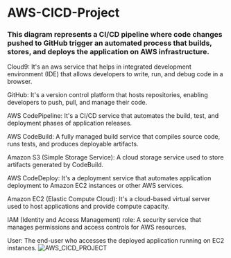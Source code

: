 # AWS-CICD-Project
### This diagram represents a CI/CD pipeline where code changes pushed to GitHub trigger an automated process that builds, stores, and deploys the application on AWS infrastructure.

Cloud9: It's an aws service that helps in integrated development environment (IDE) that allows developers to write, run, and debug code in a browser.

GitHub: It's a version control platform that hosts repositories, enabling developers to push, pull, and manage their code.

AWS CodePipeline: It's a CI/CD service that automates the build, test, and deployment phases of application releases.

AWS CodeBuild: A fully managed build service that compiles source code, runs tests, and produces deployable artifacts.

Amazon S3 (Simple Storage Service): A cloud storage service used to store artifacts generated by CodeBuild.

AWS CodeDeploy: It's a deployment service that automates application deployment to Amazon EC2 instances or other AWS services.

Amazon EC2 (Elastic Compute Cloud): It's a cloud-based virtual server used to host applications and provide compute capacity.

IAM (Identity and Access Management) role: A security service that manages permissions and access controls for AWS resources.

User: The end-user who accesses the deployed application running on EC2 instances.
![AWS_CICD_PROJECT](https://github.com/user-attachments/assets/6369bfdf-4deb-40d1-aae7-758331b16199)
